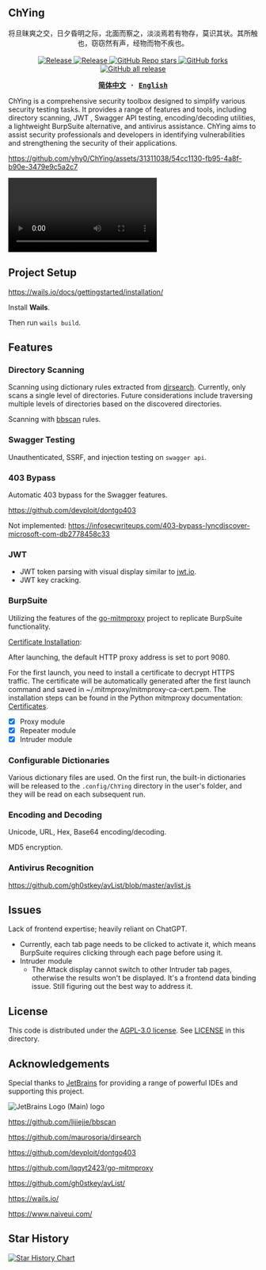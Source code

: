 ## ChYing

<p align="center">
将旦昧爽之交，日夕昏明之际，北面而察之，淡淡焉若有物存，莫识其状。其所触也，窃窃然有声，经物而物不疾也。
  <br/>
  <br/>
  <a href="https://github.com/yhy0/ChYing/blob/main/LICENSE">
    <img alt="Release" src="https://img.shields.io/github/license/yhy0/ChYing"/>
  </a>
  <a href="https://github.com/yhy0/ChYing">
    <img alt="Release" src="https://img.shields.io/badge/release-v0.9-brightgreen"/>
  </a>
  <a href="https://github.com/yhy0/ChYing">
    <img alt="GitHub Repo stars" src="https://img.shields.io/github/stars/yhy0/ChYing?color=9cf"/>
  </a>
  <a href="https://github.com/yhy0/ChYing">
    <img alt="GitHub forks" src="https://img.shields.io/github/forks/yhy0/ChYing"/>
  </a>
  <a href="https://github.com/yhy0/ChYing">
    <img alt="GitHub all release" src="https://img.shields.io/github/downloads/yhy0/ChYing/total?color=blueviolet"/>
  </a>
</p>
<div align="center">
<strong>
<samp>

[简体中文](./README.md) · [English](./README-en.md)

</samp>
</strong>
</div>


ChYing is a comprehensive security toolbox designed to simplify various security testing tasks. It provides a range of features and tools, including directory scanning, JWT , Swagger API testing, encoding/decoding utilities, a lightweight BurpSuite alternative, and antivirus assistance. ChYing aims to assist security professionals and developers in identifying vulnerabilities and strengthening the security of their applications.

https://github.com/yhy0/ChYing/assets/31311038/54cc1130-fb95-4a8f-b90e-3479e9c5a2c7

<video controls="controls" loop="loop" autoplay="autoplay"> 
    <source src="images/ChYing.mp4" type="video/mp4">
</video>

## Project Setup

https://wails.io/docs/gettingstarted/installation/

Install **Wails**.

Then run `wails build`.

## Features

### Directory Scanning

Scanning using dictionary rules extracted from [dirsearch](https://github.com/maurosoria/dirsearch). Currently, only scans a single level of directories. Future considerations include traversing multiple levels of directories based on the discovered directories.

Scanning with [bbscan](https://github.com/lijiejie/bbscan) rules.

### Swagger Testing

Unauthenticated, SSRF, and injection testing on `swagger api`.

### 403 Bypass

Automatic 403 bypass for the Swagger features.

https://github.com/devploit/dontgo403

Not implemented: https://infosecwriteups.com/403-bypass-lyncdiscover-microsoft-com-db2778458c33

### JWT

- JWT token parsing with visual display similar to [jwt.io](https://jwt.io/).
- JWT key cracking.

### BurpSuite

Utilizing the features of the [go-mitmproxy](https://github.com/lqqyt2423/go-mitmproxy) project to replicate BurpSuite functionality.

[Certificate Installation](https://github.com/lqqyt2423/go-mitmproxy#usage):

After launching, the default HTTP proxy address is set to port 9080.

For the first launch, you need to install a certificate to decrypt HTTPS traffic. The certificate will be automatically generated after the first launch command and saved in ~/.mitmproxy/mitmproxy-ca-cert.pem. The installation steps can be found in the Python mitmproxy documentation: [Certificates](https://docs.mitmproxy.org/stable/concepts-certificates/).

-   [x] Proxy module
-   [x] Repeater module
-   [x] Intruder module

### Configurable Dictionaries

Various dictionary files are used. On the first run, the built-in dictionaries will be released to the `.config/ChYing` directory in the user's folder, and they will be read on each subsequent run.

### Encoding and Decoding
Unicode, URL, Hex, Base64 encoding/decoding.

MD5 encryption.

### Antivirus Recognition

https://github.com/gh0stkey/avList/blob/master/avlist.js

## Issues
Lack of frontend expertise; heavily reliant on ChatGPT.

- Currently, each tab page needs to be clicked to activate it, which means BurpSuite requires clicking through each page before using it.
- Intruder module
  - The Attack display cannot switch to other Intruder tab pages, otherwise the results won't be displayed. It's a frontend data binding issue. Still figuring out the best way to address it.

## License

This code is distributed under the [AGPL-3.0 license](https://github.com/yhy0/ChYing/blob/main/LICENSE). See [LICENSE](https://github.com/yhy0/ChYing/blob/main/LICENSE) in this directory.

## Acknowledgements

Special thanks to [JetBrains](https://www.jetbrains.com/) for providing a range of powerful IDEs and supporting this project.

![JetBrains Logo (Main) logo](https://resources.jetbrains.com/storage/products/company/brand/logos/jb_beam.svg)


https://github.com/lijiejie/bbscan

https://github.com/maurosoria/dirsearch

https://github.com/devploit/dontgo403

https://github.com/lqqyt2423/go-mitmproxy

https://github.com/gh0stkey/avList/

https://wails.io/

https://www.naiveui.com/

## Star History

[![Star History Chart](https://api.star-history.com/svg?repos=yhy0/ChYing&type=Date)](https://star-history.com/#yhy0/ChYing&Date)
